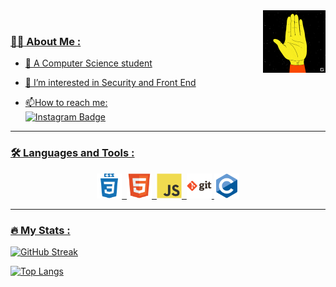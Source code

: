 
<div align=center>
<img src="https://raw.githubusercontent.com/KatlenVanessa/KatlenVanessa/master/200w.gif" align="right" width="100" > 
</div>


<div id="badges" align="center">
    <a href="https://www.instagram.com/ktlnvanessa/">
    <img src="https://komarev.com/ghpvc/?username=your-github-username&style=flat-square&color=green" alt=""/>
      
</div>

### :woman_technologist: About Me :

- :book: A Computer Science student
  
- :telescope: I’m interested in Security and Front End

- :mailbox:How to reach me: <br><img src="https://img.shields.io/badge/Instagram-dark?style=for-the-badge&logo=instagram&logoColor=white" alt="Instagram Badge"/>

  
---

### :hammer_and_wrench: Languages and Tools :
  
<div align="center">
  <img src="https://github.com/devicons/devicon/blob/master/icons/css3/css3-plain-wordmark.svg"  title="CSS3" alt="CSS" width="40" height="40"/>&nbsp;
  <img src="https://github.com/devicons/devicon/blob/master/icons/html5/html5-original.svg" title="HTML5" alt="HTML" width="40" height="40"/>&nbsp;
  <img src="https://github.com/devicons/devicon/blob/master/icons/javascript/javascript-original.svg" title="JavaScript" alt="JavaScript" width="40" height="40"/>&nbsp;
  <img src="https://github.com/devicons/devicon/blob/master/icons/git/git-original-wordmark.svg" title="Git" **alt="Git" width="40" height="40"/>
    <img src="https://github.com/devicons/devicon/blob/master/icons/c/c-original.svg" title="c" **alt="c" width="40" height="40"/>
</div>
  
---
### :fire: My Stats :
 [![GitHub Streak](http://github-readme-streak-stats.herokuapp.com?user=KatlenVanessa&theme=hacker&date_format=%5BY.%5Dn.j)](https://git.io/streak-stats)
 
 [![Top Langs](https://github-readme-stats.vercel.app/api/top-langs/?username=KatlenVanessa&layout=compact&theme=vision-friendly-dark)](https://github.com/anuraghazra/github-readme-stats)


